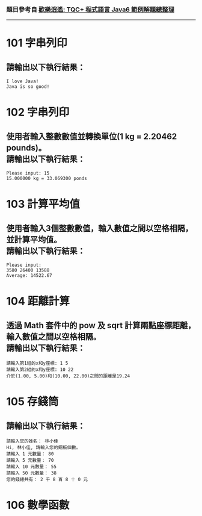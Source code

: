 ### 題目參考自 [歡樂逍遙: TQC+ 程式語言 Java6 範例解題總整理](https://happyplayblogs.blogspot.com/2015/05/tqc-java6-106.html)

---

# 101 字串列印
## 請輸出以下執行結果：<br />
    I love Java!
    Java is so good!

# 102 字串列印
## 使用者輸入整數數值並轉換單位(1 kg = 2.20462 pounds)。<br />請輸出以下執行結果：<br />
    Please input: 15
    15.000000 kg = 33.069300 ponds

# 103 計算平均值
## 使用者輸入3個整數數值，輸入數值之間以空格相隔，並計算平均值。<br />請輸出以下執行結果：<br />
    Please input:
    3580 26400 13588
    Average: 14522.67

# 104 距離計算
## 透過 Math 套件中的 pow 及 sqrt 計算兩點座標距離，輸入數值之間以空格相隔。<br />請輸出以下執行結果：<br />
    請輸入第1組的x和y座標: 1 5
    請輸入第2組的x和y座標: 10 22
    介於(1.00, 5.00)和(10.00, 22.00)之間的距離是19.24

# 105 存錢筒
## 請輸出以下執行結果：<br />
    請輸入您的姓名： 林小佳
    Hi, 林小佳, 請輸入您的銅板個數。
    請輸入 1 元數量： 80
    請輸入 5 元數量： 70
    請輸入 10 元數量： 55
    請輸入 50 元數量： 38
    您的錢總共有： 2 千 8 百 8 十 0 元

# 106 數學函數
